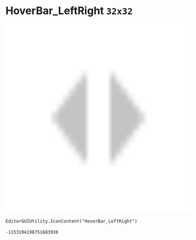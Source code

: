 # HoverBar_LeftRight `32x32`
<img src="/img/HoverBar_LeftRight.png" width=512 height=512>

``` CSharp
EditorGUIUtility.IconContent("HoverBar_LeftRight")
```
```
-1153194198751683936
```
